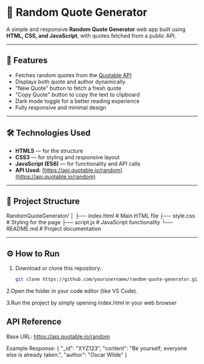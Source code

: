 # 🧠 Random Quote Generator

A simple and responsive **Random Quote Generator** web app built using **HTML, CSS, and JavaScript**, with quotes fetched from a public API.

---

## 🚀 Features

- Fetches random quotes from the [Quotable API](https://api.quotable.io/random)
- Displays both quote and author dynamically
- "New Quote" button to fetch a fresh quote
- "Copy Quote" button to copy the text to clipboard
- Dark mode toggle for a better reading experience
- Fully responsive and minimal design

---

## 🛠️ Technologies Used

- **HTML5** — for the structure  
- **CSS3** — for styling and responsive layout  
- **JavaScript (ES6)** — for functionality and API calls  
- **API Used:** [https://api.quotable.io/random](https://api.quotable.io/random)

---

## 📂 Project Structure

RandomQuoteGenerator/
│
├── index.html # Main HTML file
├── style.css # Styling for the page
├── script.js # JavaScript functionality
└── README.md # Project documentation

---

## ⚙️ How to Run

1. Download or clone this repository:
   ```bash
   git clone https://github.com/yourusername/random-quote-generator.git
2.Open the folder in your code editor (like VS Code).

3.Run the project by simply opening index.html in your web browser
## API Reference

Base URL: https://api.quotable.io/random

Example Response:
{
  "_id": "XYZ123",
  "content": "Be yourself; everyone else is already taken.",
  "author": "Oscar Wilde"
}

